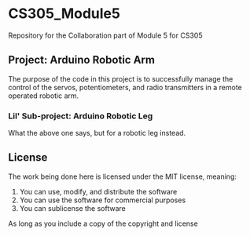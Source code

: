 # CS305_Module5
Repository for the Collaboration part of Module 5 for CS305

## Project: Arduino Robotic Arm
The purpose of the code in this project is to successfully manage the control of the servos, potentiometers, and radio transmitters in a remote operated robotic arm. 

### Lil' Sub-project: Arduino Robotic Leg
What the above one says, but for a robotic leg instead.

## License
The work being done here is licensed under the MIT license, meaning:
1. You can use, modify, and distribute the software
2. You can use the software for commercial purposes
3. You can sublicense the software

As long as you include a copy of the copyright and license
